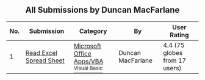 ﻿<div align="center">

## All Submissions by Duncan MacFarlane

</div>

No.  | Submission | Category | By   | User Rating
---- | ---------- | -------- | ---- | -----------
1 | [Read Excel Spread Sheet<br />](https://github.com/Planet-Source-Code/duncan-macfarlane-read-excel-spread-sheet__1-14325) | [Microsoft Office Apps/VBA<br /><sup>Visual Basic</sup>](../ByCategory/microsoft-office-apps-vba__1-42.md) | Duncan MacFarlane | 4.4 (75 globes from 17 users)
